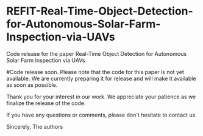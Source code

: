 # REFIT-Real-Time-Object-Detection-for-Autonomous-Solar-Farm-Inspection-via-UAVs
Code release for the paper Real-Time Object Detection for Autonomous Solar Farm Inspection via UAVs

#Code release soon. 
Please note that the code  for this paper is not yet available. We are currently preparing it for release and will make it available as soon as possible.

Thank you for your interest in our work. We appreciate your patience as we finalize the release of the code.

If you have any questions or comments, please don't hesitate to contact us.

Sincerely, The authors
